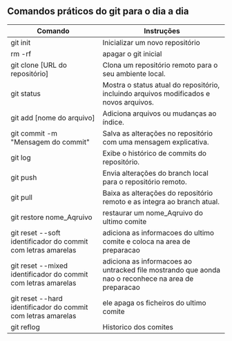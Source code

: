 ## Comandos práticos do git para o dia a dia
|Comando|Instruções  |
|--|--|
|  git init|  Inicializar um novo repositório|
| rm -rf | apagar o git inicial|
|  git clone [URL do repositório]|  Clona um repositório remoto para o seu ambiente local.|
|  git status| Mostra o status atual do repositório, incluindo arquivos modificados e novos arquivos.|
| git add [nome do arquivo]| Adiciona arquivos ou mudanças ao índice.|
| git commit -m "Mensagem do commit"|  Salva as alterações no repositório com uma mensagem explicativa.|
|  git log| Exibe o histórico de commits do repositório.|
|  git push|  Envia alterações do branch local para o repositório remoto.|
|  git pull| Baixa as alterações do repositório remoto e as integra ao branch atual.|
|git restore nome_Aqruivo |restaurar um nome_Aqruivo do ultimo comite|
|git reset --soft identificador do commit com letras amarelas | adiciona as informacoes do ultimo comite e coloca na area de preparacao |
|git reset --mixed identificador do commit com letras amarelas | adiciona as informacoes ao untracked file mostrando que aonda nao o reconhece na area de preparacao |
|git reset --hard identificador do commit com letras amarelas | ele apaga os ficheiros do ultimo comite|
|git reflog|Historico dos comites|
